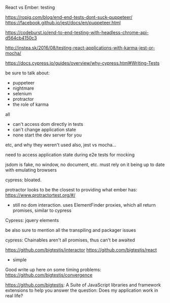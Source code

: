 React vs Ember: testing


https://ropig.com/blog/end-end-tests-dont-suck-puppeteer/
https://facebook.github.io/jest/docs/en/puppeteer.html

https://codeburst.io/end-to-end-testing-with-headless-chrome-api-d564cb4150c3

http://instea.sk/2016/08/testing-react-applications-with-karma-jest-or-mocha/


https://docs.cypress.io/guides/overview/why-cypress.html#Writing-Tests

be sure to talk about:
 - puppeteer
 - nightmare
 - selenium
 - protractor
 - the role of karma

all
 - can't access dom directly in tests
 - can't change application state
 - none start the dev server for you

etc, and why they weren't used
also, jest vs mocha...

need to access application state during e2e tests for mocking

jsdom is fake, no window, no document, etc. must rely on it being up to date with emulating browsers

cypress: bloated.

protractor looks to be the closest to providing what ember has: https://www.protractortest.org/#/
- still no dom interaction. uses ElementFinder proxies, which all return promises, similar to cypress

Cypress: jquery elements

be also sure to mention all the transpiling and packager issues

cypress: Chainables aren't all promises, thus can't be awaited

https://github.com/bigtestjs/interactor
https://github.com/bigtestjs/react
 - simple


Good write up here on some timing problems: https://github.com/bigtestjs/convergence

https://github.com/bigtestjs: A Suite of JavaScript libraries and framework extensions to help you answer the question: Does my application work in real life?
